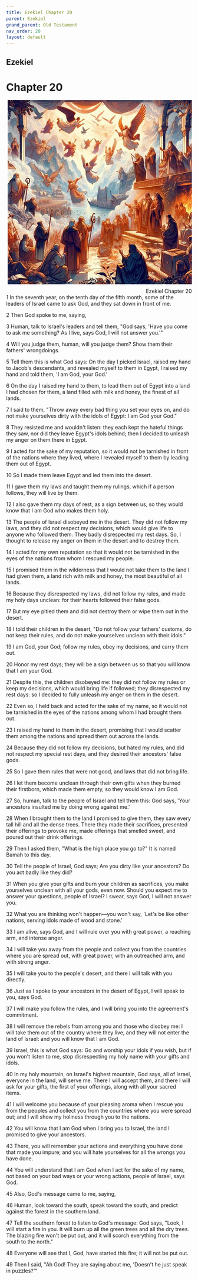```yaml
---
title: Ezekiel Chapter 20
parent: Ezekiel
grand_parent: Old Testament
nav_order: 20
layout: default
---
```


## Ezekiel

# Chapter 20

<div style="clear: both; text-align: right;">
    <img src="/assets/Image/Ezekiel/500/20.jpg" alt="Ezekiel Chapter 20" class="chapter-image" style="max-width: 100%; height: auto; float: right; margin: 0 0 10px 10px; padding-left: 10%;">
    <figcaption style="font-size: 14px;">Ezekiel Chapter 20</figcaption>
</div>
1 In the seventh year, on the tenth day of the fifth month, some of the leaders of Israel came to ask God, and they sat down in front of me.

2 Then God spoke to me, saying,

3 Human, talk to Israel's leaders and tell them, "God says, 'Have you come to ask me something? As I live, says God, I will not answer you.'"

4 Will you judge them, human, will you judge them? Show them their fathers' wrongdoings.

5 Tell them this is what God says: On the day I picked Israel, raised my hand to Jacob's descendants, and revealed myself to them in Egypt, I raised my hand and told them, 'I am God, your God.'

6 On the day I raised my hand to them, to lead them out of Egypt into a land I had chosen for them, a land filled with milk and honey, the finest of all lands.

7 I said to them, "Throw away every bad thing you set your eyes on, and do not make yourselves dirty with the idols of Egypt: I am God your God."

8 They resisted me and wouldn't listen: they each kept the hateful things they saw, nor did they leave Egypt's idols behind; then I decided to unleash my anger on them there in Egypt.

9 I acted for the sake of my reputation, so it would not be tarnished in front of the nations where they lived, where I revealed myself to them by leading them out of Egypt.

10 So I made them leave Egypt and led them into the desert.

11 I gave them my laws and taught them my rulings, which if a person follows, they will live by them.

12 I also gave them my days of rest, as a sign between us, so they would know that I am God who makes them holy.

13 The people of Israel disobeyed me in the desert. They did not follow my laws, and they did not respect my decisions, which would give life to anyone who followed them. They badly disrespected my rest days. So, I thought to release my anger on them in the desert and to destroy them.

14 I acted for my own reputation so that it would not be tarnished in the eyes of the nations from whom I rescued my people.

15 I promised them in the wilderness that I would not take them to the land I had given them, a land rich with milk and honey, the most beautiful of all lands.

16 Because they disrespected my laws, did not follow my rules, and made my holy days unclean: for their hearts followed their false gods.

17 But my eye pitied them and did not destroy them or wipe them out in the desert.

18 I told their children in the desert, "Do not follow your fathers' customs, do not keep their rules, and do not make yourselves unclean with their idols."

19 I am God, your God; follow my rules, obey my decisions, and carry them out.

20 Honor my rest days; they will be a sign between us so that you will know that I am your God.

21 Despite this, the children disobeyed me: they did not follow my rules or keep my decisions, which would bring life if followed; they disrespected my rest days: so I decided to fully unleash my anger on them in the desert.

22 Even so, I held back and acted for the sake of my name, so it would not be tarnished in the eyes of the nations among whom I had brought them out.

23 I raised my hand to them in the desert, promising that I would scatter them among the nations and spread them out across the lands.

24 Because they did not follow my decisions, but hated my rules, and did not respect my special rest days, and they desired their ancestors' false gods.

25 So I gave them rules that were not good, and laws that did not bring life.

26 I let them become unclean through their own gifts when they burned their firstborn, which made them empty, so they would know I am God.

27 So, human, talk to the people of Israel and tell them this: God says, 'Your ancestors insulted me by doing wrong against me.'

28 When I brought them to the land I promised to give them, they saw every tall hill and all the dense trees. There they made their sacrifices, presented their offerings to provoke me, made offerings that smelled sweet, and poured out their drink offerings.

29 Then I asked them, "What is the high place you go to?" It is named Bamah to this day.

30 Tell the people of Israel, God says; Are you dirty like your ancestors? Do you act badly like they did?

31 When you give your gifts and burn your children as sacrifices, you make yourselves unclean with all your gods, even now. Should you expect me to answer your questions, people of Israel? I swear, says God, I will not answer you.

32 What you are thinking won't happen—you won't say, 'Let's be like other nations, serving idols made of wood and stone.'

33 I am alive, says God, and I will rule over you with great power, a reaching arm, and intense anger.

34 I will take you away from the people and collect you from the countries where you are spread out, with great power, with an outreached arm, and with strong anger.

35 I will take you to the people's desert, and there I will talk with you directly.

36 Just as I spoke to your ancestors in the desert of Egypt, I will speak to you, says God.

37 I will make you follow the rules, and I will bring you into the agreement's commitment.

38 I will remove the rebels from among you and those who disobey me: I will take them out of the country where they live, and they will not enter the land of Israel: and you will know that I am God.

39 Israel, this is what God says: Go and worship your idols if you wish, but if you won't listen to me, stop disrespecting my holy name with your gifts and idols.

40 In my holy mountain, on Israel's highest mountain, God says, all of Israel, everyone in the land, will serve me. There I will accept them, and there I will ask for your gifts, the first of your offerings, along with all your sacred items.

41 I will welcome you because of your pleasing aroma when I rescue you from the peoples and collect you from the countries where you were spread out; and I will show my holiness through you to the nations.

42 You will know that I am God when I bring you to Israel, the land I promised to give your ancestors.

43 There, you will remember your actions and everything you have done that made you impure; and you will hate yourselves for all the wrongs you have done.

44 You will understand that I am God when I act for the sake of my name, not based on your bad ways or your wrong actions, people of Israel, says God.

45 Also, God's message came to me, saying,

46 Human, look toward the south, speak toward the south, and predict against the forest in the southern land.

47 Tell the southern forest to listen to God's message: God says, "Look, I will start a fire in you. It will burn up all the green trees and all the dry trees. The blazing fire won't be put out, and it will scorch everything from the south to the north."

48 Everyone will see that I, God, have started this fire; it will not be put out.

49 Then I said, "Ah God! They are saying about me, 'Doesn't he just speak in puzzles?'"


